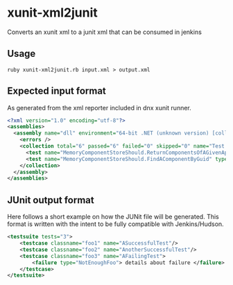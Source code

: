 # xunit-xml2junit
Converts an xunit xml to a junit xml that can be consumed in jenkins

## Usage
``` shell
ruby xunit-xml2junit.rb input.xml > output.xml
```

## Expected input format
As generated from the xml reporter included in dnx xunit runner.
``` xml
<?xml version="1.0" encoding="utf-8"?>
<assemblies>
  <assembly name="dll" environment="64-bit .NET (unknown version) [collection-per-class, parallel (4 threads)]" test-framework="xUnit.net 2.1.0.3179" run-date="2016-01-21" run-time="16:12:30" total="18" passed="18" failed="0" skipped="0" time="0.210" errors="0">
    <errors />
    <collection total="6" passed="6" failed="0" skipped="0" name="Test collection for MemoryComponentStoreShould" time="0.026">
      <test name="MemoryComponentStoreShould.ReturnComponentsOfAGivenAppType" type="MemoryComponentStoreShould" method="ReturnComponentsOfAGivenAppType" time="0.0182538" result="Pass" />
      <test name="MemoryComponentStoreShould.FindAComponentByGuid" type="MemoryComponentStoreShould" method="FindAComponentByGuid" time="0.002073" result="Pass" />
    </collection>
  </assembly>
</assemblies>
```

## JUnit output format
Here follows a short example on how the JUNit file will be generated. This format is written with the intent to be fully compatible with Jenkins/Hudson.
``` xml
<testsuite tests="3">
    <testcase classname="foo1" name="ASuccessfulTest"/>
    <testcase classname="foo2" name="AnotherSuccessfulTest"/>
    <testcase classname="foo3" name="AFailingTest">
        <failure type="NotEnoughFoo"> details about failure </failure>
    </testcase>
</testsuite>
```
